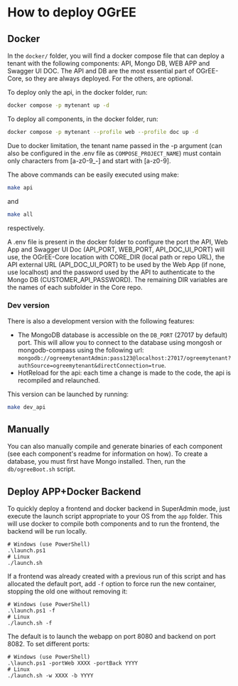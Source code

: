 # How to deploy OGrEE

## Docker

In the `docker/` folder, you will find a docker compose file that can deploy a tenant with the following components: API, Mongo DB, WEB APP and Swagger UI DOC. The API and DB are the most essential part of OGrEE-Core, so they are always deployed. For the others, are optional.

To deploy only the api, in the docker folder, run:

```bash
docker compose -p mytenant up -d
```

To deploy all components, in the docker folder, run:

```bash
docker compose -p mytenant --profile web --profile doc up -d
```

Due to docker limitation, the tenant name passed in the -p argument (can also be configured in the .env file as `COMPOSE_PROJECT_NAME`) must contain only characters from [a-z0-9_-] and start with [a-z0-9].

The above commands can be easily executed using make:

```bash
make api
```

and

```bash
make all
```

respectively.

A .env file is present in the docker folder to configure the port the API, Web App and Swagger UI Doc (API_PORT, WEB_PORT, API_DOC_UI_PORT) will use, the OGrEE-Core location with CORE_DIR (local path or repo URL), the API external URL (API_DOC_UI_PORT) to be used by the Web App (if none, use localhost) and the password used by the API to authenticate to the Mongo DB (CUSTOMER_API_PASSWORD). The remaining DIR variables are the names of each subfolder in the Core repo.

### Dev version

There is also a development version with the following features:

* The MongoDB database is accessible on the `DB_PORT` (27017 by default) port. This will allow you to connect to the database using mongosh or mongodb-compass using the following url: `mongodb://ogreemytenantAdmin:pass123@localhost:27017/ogreemytenant?authSource=ogreemytenant&directConnection=true`.
* HotReload for the api: each time a change is made to the code, the api is recompiled and relaunched.

This version can be launched by running:

```bash
make dev_api
```

## Manually

You can also manually compile and generate binaries of each component (see each component's readme for information on how). To create a database, you must first have Mongo installed. Then, run the `db/ogreeBoot.sh` script.

## Deploy APP+Docker Backend

To quickly deploy a frontend and docker backend in SuperAdmin mode, just execute the launch script appropriate to your OS from the `app` folder. This will use docker to compile both components and to run the frontend, the backend will be run locally.

```console
# Windows (use PowerShell)
.\launch.ps1
# Linux 
./launch.sh
```

If a frontend was already created with a previous run of this script and has allocated the default port, add `-f` option to force run the new container, stopping the old one without removing it:
```console
# Windows (use PowerShell)
.\launch.ps1 -f
# Linux 
./launch.sh -f
```

The default is to launch the webapp on port 8080 and backend on port 8082. To set different ports:

```console
# Windows (use PowerShell)
.\launch.ps1 -portWeb XXXX -portBack YYYY
# Linux 
./launch.sh -w XXXX -b YYYY
```
